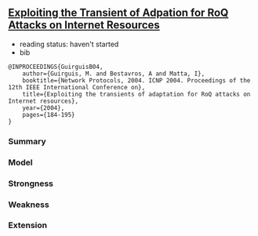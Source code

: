 [Exploiting the Transient of Adpation for RoQ Attacks on Internet Resources](http://ieeexplore.ieee.org/xpls/abs_all.jsp?arnumber=1348109&tag=1)
---

- reading status: haven't started 
- bib
```
@INPROCEEDINGS{GuirguisB04, 
    author={Guirguis, M. and Bestavros, A and Matta, I}, 
    booktitle={Network Protocols, 2004. ICNP 2004. Proceedings of the 12th IEEE International Conference on}, 
    title={Exploiting the transients of adaptation for RoQ attacks on Internet resources}, 
    year={2004},  
    pages={184-195}
}
```

### Summary


### Model

### Strongness

### Weakness

### Extension
